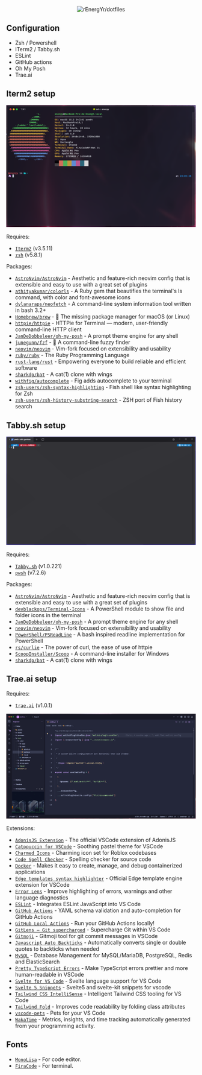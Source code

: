 <p align="center">
  <img src="https://socialify.git.ci/rEnergYr/dotfiles/image?font=Inter&language=1&name=1&owner=1&pattern=Plus&theme=Dark" alt="rEnergYr/dotfiles" width="640" height="320" />
</p>

## Configuration

- Zsh / Powershell
- ITerm2 / Tabby.sh
- ESLint
- GitHub actions
- Oh My Posh
- Trae.ai

## Iterm2 setup

![Iterm2](assets/iterm2.png)

Requires:

- [`Iterm2`](https://iterm2.com) (v3.5.11)
- [`zsh`](https://www.zsh.org) (v5.8.1) 

Packages:

- [`AstroNvim/AstroNvim`](https://github.com/AstroNvim/AstroNvim) - Aesthetic and feature-rich neovim config that is extensible and easy to use with a great set of plugins
- [`athityakumar/colorls`](https://github.com/athityakumar/colorls) - A Ruby gem that beautifies the terminal's ls command, with color and font-awesome icons
- [`dylanaraps/neofetch`](https://github.com/dylanaraps/neofetch) - A command-line system information tool written in bash 3.2+
- [`Homebrew/brew`](https://github.com/Homebrew/brew) - 🍺 The missing package manager for macOS (or Linux)
- [`httpie/httpie`](https://github.com/httpie/httpie) - HTTPie for Terminal — modern, user-friendly command-line HTTP client
- [`JanDeDobbeleer/oh-my-posh`](https://github.com/JanDeDobbeleer/oh-my-posh) - A prompt theme engine for any shell
- [`junegunn/fzf`](https://github.com/junegunn/fzf) - 🌸 A command-line fuzzy finder
- [`neovim/neovim`](https://github.com/neovim/neovim) - Vim-fork focused on extensibility and usability
- [`ruby/ruby`](https://github.com/ruby/ruby) - The Ruby Programming Language
- [`rust-lang/rust`](https://github.com/rust-lang/rust) - Empowering everyone to build reliable and efficient software
- [`sharkdp/bat`](https://github.com/sharkdp/bat) - A cat(1) clone with wings
- [`withfig/autocomplete`](https://github.com/withfig/autocomplete) - Fig adds autocomplete to your terminal
- [`zsh-users/zsh-syntax-highlighting`](https://github.com/zsh-users/zsh-syntax-highlighting) - Fish shell like syntax highlighting for Zsh
- [`zsh-users/zsh-history-substring-search`](https://github.com/zsh-users/zsh-history-substring-search) - ZSH port of Fish history search

## Tabby.sh setup

![Tabby.sh](assets/tabbysh.png)

Requires:

- [`Tabby.sh`](https://tabby.sh) (v1.0.221)
- [`pwsh`](https://github.com/PowerShell/PowerShell) (v7.2.6)

Packages:

- [`AstroNvim/AstroNvim`](https://github.com/AstroNvim/AstroNvim) - Aesthetic and feature-rich neovim config that is extensible and easy to use with a great set of plugins
- [`devblackops/Terminal-Icons`](https://github.com/devblackops/Terminal-Icons) - A PowerShell module to show file and folder icons in the terminal
- [`JanDeDobbeleer/oh-my-posh`](https://github.com/JanDeDobbeleer/oh-my-posh) - A prompt theme engine for any shell
- [`neovim/neovim`](https://github.com/neovim/neovim) - Vim-fork focused on extensibility and usability
- [`PowerShell/PSReadLine`](https://github.com/PowerShell/PSReadLine) - A bash inspired readline implementation for PowerShell
- [`rs/curlie`](https://github.com/rs/curlie) - The power of curl, the ease of use of httpie
- [`ScoopInstaller/Scoop`](https://github.com/ScoopInstaller/Scoop) - A command-line installer for Windows
- [`sharkdp/bat`](https://github.com/sharkdp/bat) - A cat(1) clone with wings

## Trae.ai setup

Requires:

- [`trae.ai`](https://www.trae.ai) (v1.0.1)

![Trae.ai](assets/trae-ai.png)

Extensions:

- [`AdonisJS Extension`](https://marketplace.visualstudio.com/items?itemName=jripouteau.adonis-vscode-extension) - The official VSCode extension of AdonisJS
- [`Catppuccin for VSCode`](https://marketplace.visualstudio.com/items?itemName=Catppuccin.catppuccin-vsc) - Soothing pastel theme for VSCode
- [`Charmed Icons`](https://marketplace.visualstudio.com/items?itemName=littensy.charmed-icons) - Charming icon set for Roblox codebases
- [`Code Spell Checker`](https://marketplace.visualstudio.com/items?itemName=streetsidesoftware.code-spell-checker) - Spelling checker for source code
- [`Docker`](https://marketplace.visualstudio.com/items?itemName=ms-azuretools.vscode-docker) - Makes it easy to create, manage, and debug containerized applications
- [`Edge templates syntax highlighter`](https://marketplace.visualstudio.com/items?itemName=AdonisJS.vscode-edge) - Official Edge template engine extension for VSCode
- [`Error Lens`](https://marketplace.visualstudio.com/items?itemName=usernamehw.errorlens) - Improve highlighting of errors, warnings and other language diagnostics
- [`ESLint`](https://marketplace.visualstudio.com/items?itemName=dbaeumer.vscode-eslint) - Integrates ESLint JavaScript into VS Code
- [`GitHub Actions`](https://marketplace.visualstudio.com/items?itemName=me-dutour-mathieu.vscode-github-actions) - YAML schema validation and auto-completion for GitHub Actions
- [`GitHub Local Actions`](https://marketplace.visualstudio.com/items?itemName=SanjulaGanepola.github-local-actions) - Run your GitHub Actions locally!
- [`GitLens — Git supercharged`](https://marketplace.visualstudio.com/items?itemName=eamodio.gitlens) - Supercharge Git within VS Code
- [`Gitmoji`](https://marketplace.visualstudio.com/items?itemName=seatonjiang.gitmoji-vscode) - Gitmoji tool for git commit messages in VSCode
- [`Javascript Auto Backticks`](https://marketplace.visualstudio.com/items?itemName=chamboug.js-auto-backticks) - Automatically converts single or double quotes to backticks when needed
- [`MySQL`](https://marketplace.visualstudio.com/items?itemName=cweijan.vscode-mysql-client2) - Database Management for MySQL/MariaDB, PostgreSQL, Redis and ElasticSearch
- [`Pretty TypeScript Errors`](https://marketplace.visualstudio.com/items?itemName=yoavbls.pretty-ts-errors) - Make TypeScript errors prettier and more human-readable in VSCode
- [`Svelte for VS Code`](https://marketplace.visualstudio.com/items?itemName=svelte.svelte-vscode) - Svelte language support for VS Code
- [`Svelte 5 Snippets`](https://marketplace.visualstudio.com/items?itemName=Chanzhaoyu.svelte-5-snippets) - Svelte5 and svelte-kit snippets for vscode
- [`Tailwind CSS IntelliSense`](https://marketplace.visualstudio.com/items?itemName=bradlc.vscode-tailwindcss) - Intelligent Tailwind CSS tooling for VS Code
- [`Tailwind Fold`](https://marketplace.visualstudio.com/items?itemName=stivo.tailwind-fold) - Improves code readability by folding class attributes
- [`vscode-pets`](https://marketplace.visualstudio.com/items?itemName=tonybaloney.vscode-pets) - Pets for your VS Code
- [`WakaTime`](https://marketplace.visualstudio.com/items?itemName=WakaTime.vscode-wakatime) - Metrics, insights, and time tracking automatically generated from your programming activity.

## Fonts

- [`MonoLisa`](https://www.monolisa.dev) - For code editor.
- [`FiraCode`](https://github.com/ryanoasis/nerd-fonts) - For terminal.
